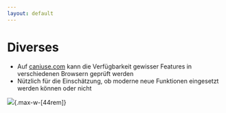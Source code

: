 ```yaml
---
layout: default
---
```


# Diverses <SubHeading text="Can I Use"/>

<div class="grid grid-cols-12 gap-6">

<div class="col-span-12">

- Auf [caniuse.com](https://caniuse.com/) kann die Verfügbarkeit gewisser Features in verschiedenen Browsern geprüft werden
- Nützlich für die Einschätzung, ob moderne neue Funktionen eingesetzt werden können oder nicht

![](/images/can-i-use.png){.max-w-[44rem]}

</div>

</div>

<PageNumber/>
